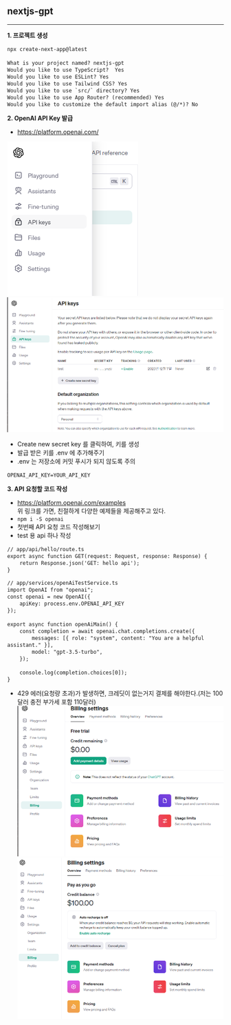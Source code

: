 ## nextjs-gpt

---

**1. 프로젝트 생성**

```
npx create-next-app@latest

What is your project named? nextjs-gpt
Would you like to use TypeScript?  Yes
Would you like to use ESLint? Yes
Would you like to use Tailwind CSS? Yes
Would you like to use `src/` directory? Yes
Would you like to use App Router? (recommended) Yes
Would you like to customize the default import alias (@/*)? No
```

**2. OpenAI API Key 발급**
 
- https://platform.openai.com/

![img.png](imgs/img.png)
![img.png](imgs/img2.png)

- Create new secret key 를 클릭하여, 키를 생성
- 발급 받은 키를 .env 에 추가해주기
- .env 는 저장소에 커밋 푸시가 되지 않도록 주의

```
OPENAI_API_KEY=YOUR_API_KEY
```

**3. API 요청할 코드 작성**

- https://platform.openai.com/examples   
위 링크를 가면, 친절하게 다양한 예제들을 제공해주고 있다.
- `npm i -S openai`
- 첫번째 API 요청 코드 작성해보기
- test 용 api 하나 작성
```
// app/api/hello/route.ts
export async function GET(request: Request, response: Response) {
    return Response.json('GET: hello api');
}
```

```
// app/services/openAiTestService.ts
import OpenAI from "openai";
const openai = new OpenAI({
    apiKey: process.env.OPENAI_API_KEY
});

export async function openAiMain() {
    const completion = await openai.chat.completions.create({
        messages: [{ role: "system", content: "You are a helpful assistant." }],
        model: "gpt-3.5-turbo",
    });

    console.log(completion.choices[0]);
}
```

- 429 에러(요청량 초과)가 발생하면, 크레딧이 없는거지 결제를 해야한다.(저는 100달러 충전 부가세 포함 110달러)
![img.png](imgs/img3.png)
![img.png](imgs/img4.png)